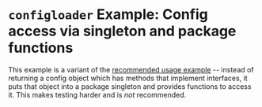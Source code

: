# `configloader` Example: Config access via singleton and package functions

This example is a variant of the [recommended usage example](https://github.com/Psiphon-Inc/configloader-go/tree/master/examples/recommended) -- instead of returning a config object which has methods that implement interfaces, it puts that object into a package singleton and provides functions to access it. This makes testing harder and is _not_ recommended.
